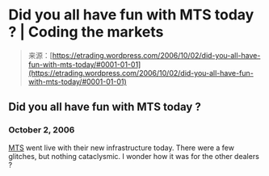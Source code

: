 <!--yml
category: 未分类
date: 2024-05-12 19:49:23
-->

# Did you all have fun with MTS today ? | Coding the markets

> 来源：[https://etrading.wordpress.com/2006/10/02/did-you-all-have-fun-with-mts-today/#0001-01-01](https://etrading.wordpress.com/2006/10/02/did-you-all-have-fun-with-mts-today/#0001-01-01)

## Did you all have fun with MTS today ?

### October 2, 2006

[MTS](http://www.euromts-ltd.com/) went live with their new infrastructure today. There were a few glitches, but nothing cataclysmic. I wonder how it was for the other dealers ?